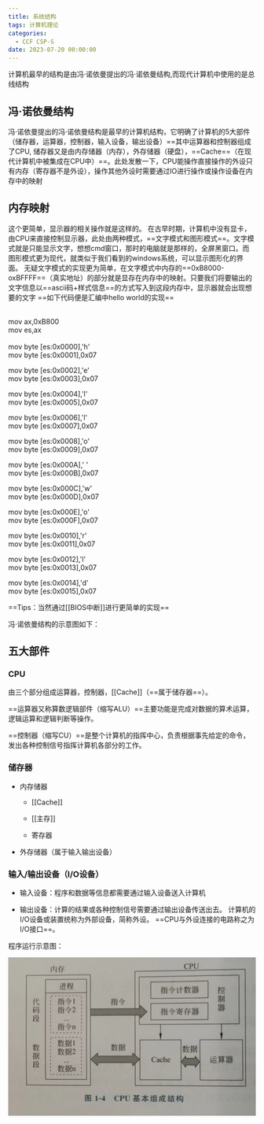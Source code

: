 ```yaml
---
title: 系统结构
tags: 计算机理论
categories:
  - CCF CSP-S
date: 2023-07-20 00:00:00
---
```

计算机最早的结构是由冯·诺依曼提出的冯·诺依曼结构,而现代计算机中使用的是总线结构


##  冯·诺依曼结构
冯·诺依曼提出的冯·诺依曼结构是最早的计算机结构，它明确了计算机的5大部件（储存器，运算器，控制器，输入设备，输出设备）==其中运算器和控制器组成了CPU, 储存器又是由内存储器（内存），外存储器（硬盘），==Cache==（在现代计算机中被集成在CPU中）==。此处发散一下，CPU能操作直接操作的外设只有内存（寄存器不是外设），操作其他外设时需要通过IO进行操作或操作设备在内存中的映射

## 内存映射

这个更简单，显示器的相关操作就是这样的。 在古早时期，计算机中没有显卡，由CPU来直接控制显示器，此处由两种模式，==文字模式和图形模式==。文字模式就是只能显示文字，想想cmd窗口，那时的电脑就是那样的，全屏黑窗口。而图形模式更为现代，就类似于我们看到的windows系统，可以显示图形化的界面。 无疑文字模式的实现更为简单，在文字模式中内存的==0xB8000-oxBFFFF==（真实地址）的部分就是显存在内存中的映射。只要我们将要输出的文字信息以==ascii码+样式信息==的方式写入到这段内存中，显示器就会出现想要的文字 ==如下代码便是汇编中hello world的实现==

​  
mov ax,0xB800  
mov es,ax   
​  
mov byte [es:0x0000],'h'  
mov byte [es:0x0001],0x07  
   
mov byte [es:0x0002],'e'  
mov byte [es:0x0003],0x07   
   
mov byte [es:0x0004],'l'  
mov byte [es:0x0005],0x07   
   
mov byte [es:0x0006],'l'  
mov byte [es:0x0007],0x07   
   
mov byte [es:0x0008],'o'  
mov byte [es:0x0009],0x07   
   
mov byte [es:0x000A],' '  
mov byte [es:0x000B],0x07   
   
mov byte [es:0x000C],'w'  
mov byte [es:0x000D],0x07   
   
mov byte [es:0x000E],'o'  
mov byte [es:0x000F],0x07   
   
mov byte [es:0x0010],'r'  
mov byte [es:0x0011],0x07   
   
mov byte [es:0x0012],'l'  
mov byte [es:0x0013],0x07   
   
mov byte [es:0x0014],'d'  
mov byte [es:0x0015],0x07 

==Tips：当然通过[[BIOS中断]]进行更简单的实现==

冯·诺依曼结构的示意图如下：



## 五大部件

### CPU

由三个部分组成运算器，控制器，[[Cache]]（==属于储存器==）。

==运算器又称算数逻辑部件（缩写ALU）==主要功能是完成对数据的算术运算，逻辑运算和逻辑判断等操作。

==控制器（缩写CU）==是整个计算机的指挥中心，负责根据事先给定的命令，发出各种控制信号指挥计算机各部分的工作。

### 储存器

- 内存储器
    
    - [[Cache]]
        
    - [[主存]]
        
    - 寄存器
        
- 外存储器（属于输入输出设备）
    

### 输入/输出设备（I/O设备）

- 输入设备：程序和数据等信息都需要通过输入设备送入计算机
    
- 输出设备：计算的结果或各种控制信号需要通过输出设备传送出去。 计算机的I/O设备或装置统称为外部设备，简称外设。 ==CPU与外设连接的电路称之为I/O接口==。
    

程序运行示意图： 

![](系统结构/微信图片_20230719151630.jpg)